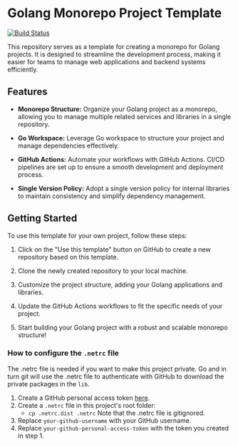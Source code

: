 # Golang Monorepo Project Template

[![Build Status](https://github.com/lorenzoranucci/golang-monorepo-project-template/workflows/Build/badge.svg)](https://github.com/lorenzoranucci/golang-monorepo-project-template/actions)

This repository serves as a template for creating a monorepo for Golang projects. It is designed to streamline the
development process, making it easier for teams to manage web applications and backend systems efficiently.

## Features

- **Monorepo Structure:** Organize your Golang project as a monorepo, allowing you to manage multiple related services
  and libraries in a single repository.

- **Go Workspace:** Leverage Go workspace to structure your project and manage dependencies effectively.

- **GitHub Actions:** Automate your workflows with GitHub Actions. CI/CD pipelines are set up to ensure a smooth
  development and deployment process.

- **Single Version Policy:** Adopt a single version policy for internal libraries to maintain consistency and simplify
  dependency management.

## Getting Started

To use this template for your own project, follow these steps:

1. Click on the "Use this template" button on GitHub to create a new repository based on this template.

2. Clone the newly created repository to your local machine.

3. Customize the project structure, adding your Golang applications and libraries.

4. Update the GitHub Actions workflows to fit the specific needs of your project.

5. Start building your Golang project with a robust and scalable monorepo structure!

### How to configure the `.netrc` file

The .netrc file is needed if you want to make this project private.
Go and in turn git will use the .netrc file to authenticate with GitHub to download the private packages in the `lib`.

1. Create a GitHub personal access token [here](https://github.com/settings/tokens).
2. Create a `.netrc` file in this project's root folder:
    - `cp .netrc.dist .netrc`  Note that the .netrc file is gitignored.
3. Replace `your-github-username` with your GitHub username.
4. Replace `your-github-personal-access-token` with the token you created in step 1.
